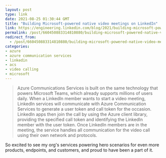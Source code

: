 ```yaml
---
layout: post
type: link
date: 2021-08-25 01:30:44 GMT
title: "Building Microsoft-powered native video meetings on LinkedIn"
link: https://engineering.linkedin.com/blog/2021/building-microsoft-powered-native-video-meetings-on-linkedin
permalink: /post/660450883314810880/building-microsoft-powered-native-video-meetings
redirect_from: 
  - /post/660450883314810880/building-microsoft-powered-native-video-meetings
categories:
- azure
- azure communication services
- linkedin
- acs
- video calling
- microsoft
---
```

<blockquote>Azure Communications Services is built on the same technology that powers Microsoft Teams, which already supports millions of users daily. When a LinkedIn member wants to start a video meeting, LinkedIn services will communicate with Azure Communication Services to generate a user token and call token for the occasion. LinkedIn apps then join the call by using the Azure client library, providing the specified call token and identifying the LinkedIn member with the user token. Once LinkedIn members are in the meeting, the service handles all communication for the video call using their own network and protocols.</blockquote>
<p>So excited to see my org's services powering hero scenarios for even more products, endpoints, and customers, and proud to have been a part of it.</p>